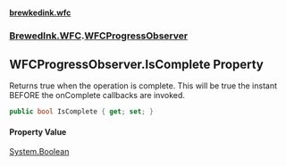 #### [brewkedink.wfc](index.md 'index')
### [BrewedInk.WFC](BrewedInk_WFC.md 'BrewedInk.WFC').[WFCProgressObserver](WFCProgressObserver.md 'BrewedInk.WFC.WFCProgressObserver')
## WFCProgressObserver.IsComplete Property
Returns true when the operation is complete. This will be true the instant BEFORE the onComplete callbacks are invoked.  
```csharp
public bool IsComplete { get; set; }
```
#### Property Value
[System.Boolean](https://docs.microsoft.com/en-us/dotnet/api/System.Boolean 'System.Boolean')
